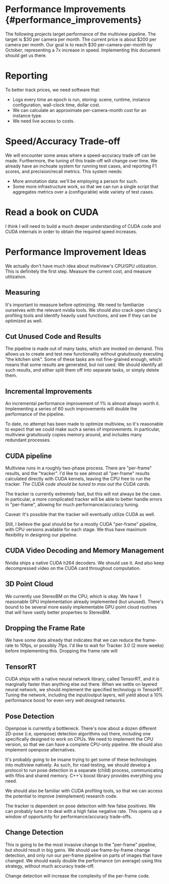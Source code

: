 
Performance Improvements                {#performance_improvements}
========================

The following projects target performance of the multiview pipeline. The target is $30 per camera per month. The current price is about $200 per camera per month. Our goal is to reach $30 per-camera-per-month by October, representing a 7x increase in speed. Implementing this document should get us there.

# Reporting #

To better track prices, we need software that:

 * Logs every time an epoch is run, storing: scene, runtime, instance configuration, wall-clock time, dollar cost.
 * We can calculate an approximate per-camera-month cost for an instance type.
 * We need live access to costs.

# Speed/Accuracy Trade-off #

We will encounter some areas where a speed-accuracy trade off can be made. Furthermore, the tuning of this trade-off will change over time. We already have an inchoate system for running test cases, and reporting F1 scores, and precision/recall metrics. This system needs:

 * More annotation data: we'll be employing a person for such.
 * Some more infrastructure work, so that we can run a single script that aggregates metrics over a (configurable) wide variety of test cases.

# Read a book on CUDA #

I think I will need to build a much deeper understanding of CUDA code and CUDA internals in order to obtain the required speed increases.

# Performance Improvement Ideas #

We actually don't have much idea about multiview's CPU/GPU utilization. This is definitely the first step. Measure the current cost, and measure utilization.

## Measuring ##

It's important to measure before optimizing. We need to familiarize ourselves with the relevant nvidia tools. We should also crack open clang's profiling tools and identify heavily used functions, and see if they can be optimized as well.

## Cut Unused Code and Results ##

The pipeline is made out of many tasks, which are invoked on demand. This allows us to create and test new functionality without gratuitously executing "the kitchen sink". Some of these tasks are not fine-grained enough, which means that some results are generated, but not used. We should identify all such results, and either split them off into separate tasks, or simply delete them.

## Incremental Improvements ##

An incremental performance improvement of 1% is almost always worth it. Implementing a series of 60 such improvements will double the performance of the pipeline.

To date, no attempt has been made to optimize multiview, so it's reasonable to expect that we could make such a series of improvements. In particular, multiview gratuitously copies memory around, and includes many redundant processes.

## CUDA pipeline ##

Multiview runs in a roughly two-phase process. There are "per-frame" results, and the "tracker". I'd like to see almost all "per-frame" results calculated directly with CUDA kernels, leaving the CPU free to run the tracker. _The CUDA code should be tuned to max out the CUDA cards_.

The tracker is currently extremely fast, but this will not always be the case. In particular, a more complicated tracker will be able to better handle errors in "per-frame", allowing for much performance/accuracy tuning.

Caveat: It's possible that the tracker will eventually utilize CUDA as well.

Still, I believe the goal should be for a mostly CUDA "per-frame" pipeline, with CPU versions available for each stage. We thus have maximum flexibility in designing our pipeline.

## CUDA Video Decoding and Memory Management ##

Nvidia ships a native CUDA h264 decoders. We should use it. And also keep decompressed video on the CUDA card throughout computation.

## 3D Point Cloud ##

We currently use StereoBM on the CPU, which is okay. We have 1 reasonable GPU implementation already implemented (but unused). There's bound to be several more easily implementable GPU point cloud routines that will have vastly better properties to StereoBM.

## Dropping the Frame Rate ##

We have some data already that indicates that we can reduce the frame-rate to 10fps, or possibly 7fps. I'd like to wait for Tracker 3.0 (2 more weeks) before implementing this. Dropping the frame rate will 

## TensorRT ##

CUDA ships with a native neural network library, called TensorRT, and it is marginally faster than anything else out there. When we settle on layered neural network, we should implement the specified technology in TensorRT. Tuning the network, including the input/output layers, will yield about a 10% performance boost for even very well designed networks.

## Pose Detection ##

Openpose is currently a bottleneck. There's now about a dozen different 2D-pose (i.e, openpose) detection algorithms out there, including one specifically designed to work on CPUs. We need to implement the CPU version, so that we can have a complete CPU-only pipeline. We should also implement openpose alternatives. 

It's probably going to be insane trying to get some of these technologies into multiview natively. As such, for road testing, we should develop a protocol to run pose detection in a separate (child) process, communicating with fifos and shared memory. C++'s boost library provides everything you need.

We should also be familiar with CUDA profiling tools, so that we can access the potential to improve (reimplement) research code.

The tracker is dependent on pose detection with few false positives. We can probably tune it to deal with a high false negative rate. This opens up a window of opportunity for performance/accuracy trade-offs.

## Change Detection ##

This is going to be the most invasive change to the "per-frame" pipeline, but should result in big gains. We should use frame-by-frame change detection, and only run our per-frame pipeline on parts of images that have changed. We should easily double the performance (on average) using this strategy, without much accuracy trade-off.

Change detection will increase the complexity of the per-frame code.

